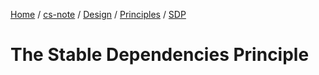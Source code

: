 [Home](https://mengxianbin.github.io) /
[cs-note](https://mengxianbin.github.io/cs-note/content) /
[Design](https://mengxianbin.github.io/cs-note/content/Design) /
[Principles](https://mengxianbin.github.io/cs-note/content/Design/Principles) /
[SDP](https://mengxianbin.github.io/cs-note/content/Design/Principles/SDP)

# The Stable Dependencies Principle